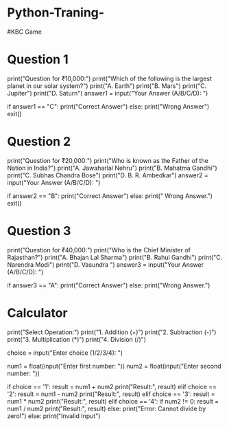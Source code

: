 # Python-Traning-
#KBC Game
# Question 1
print("Question for ₹10,000:")
print("Which of the following is the largest planet in our solar system?")
print("A. Earth")
print("B. Mars")
print("C. Jupiter")
print("D. Saturn")
answer1 = input("Your Answer (A/B/C/D): ")

if answer1 == "C":
    print("Correct Answer")
else:
    print("Wrong Answer")
    exit()

# Question 2
print("Question for ₹20,000:")
print("Who is known as the Father of the Nation in India?")
print("A. Jawaharlal Nehru")
print("B. Mahatma Gandhi")
print("C. Subhas Chandra Bose")
print("D. B. R. Ambedkar")
answer2 = input("Your Answer (A/B/C/D): ")

if answer2 == "B":
    print("Correct Answer")
else:
    print(" Wrong Answer.")
    exit()

# Question 3
print("Question for ₹40,000:")
print("Who is the Chief Minister of Rajasthan?")
print("A. Bhajan Lal Sharma")
print("B. Rahul Gandhi")
print("C. Narendra Modi")
print("D. Vasundra ")
answer3 = input("Your Answer (A/B/C/D): ")

if answer3 == "A":
    print("Correct Answer")
else:
    print("Wrong Answer.")


 # Calculator

print("Select Operation:")
print("1. Addition (+)")
print("2. Subtraction (-)")
print("3. Multiplication (*)")
print("4. Division (/)")

choice = input("Enter choice (1/2/3/4): ")

num1 = float(input("Enter first number: "))
num2 = float(input("Enter second number: "))


if choice == '1':
    result = num1 + num2
    print("Result:", result)
elif choice == '2':
    result = num1 - num2
    print("Result:", result)
elif choice == '3':
    result = num1 * num2
    print("Result:", result)
elif choice == '4':
    if num2 != 0:
        result = num1 / num2
        print("Result:", result)
    else:
        print("Error: Cannot divide by zero!")
else:
    print("Invalid Input")
